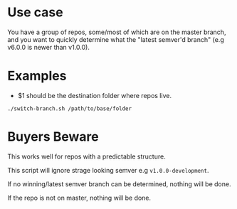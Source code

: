 # Use case

You have a group of repos, some/most of which are on the master branch, and you want to quickly determine what the "latest semver'd branch" (e.g v6.0.0 is newer than v1.0.0).

# Examples

- $1 should be the destination folder where repos live.

```
./switch-branch.sh /path/to/base/folder
```

# Buyers Beware

This works well for repos with a predictable structure.

This script will ignore strage looking semver e.g `v1.0.0-development`.

If no winning/latest semver branch can be determined, nothing will be done.

If the repo is not on master, nothing will be done.
